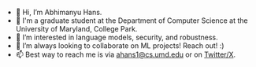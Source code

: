 - 👋 Hi, I’m Abhimanyu Hans.
- 💼 I'm a graduate student at the Department of Computer Science at the University of Maryland, College Park.
- 👀 I’m interested in language models, security, and robustness.
- 🤝 I’m always looking to collaborate on ML projects! Reach out! :)
- 📫 Best way to reach me is via [ahans1@cs.umd.edu](mailto:ahans1@cs.umd.edu) or on [Twitter/X](https://x.com/ahans30).

<!---
AHans30/AHans30 is a ✨ special ✨ repository because its `README.md` (this file) appears on your GitHub profile.
You can click the Preview link to take a look at your changes.
--->
